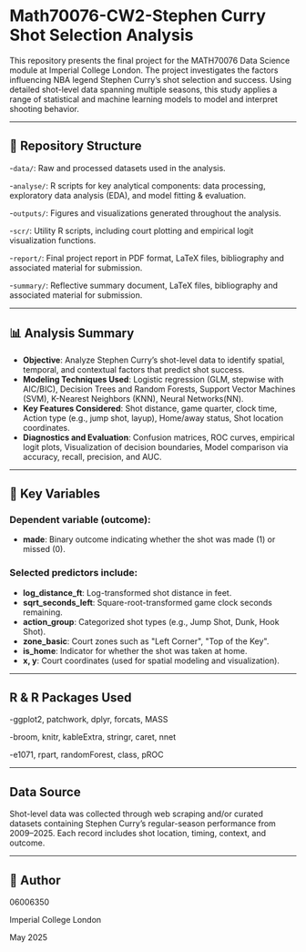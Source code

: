 # Math70076-CW2-Stephen Curry Shot Selection Analysis

This repository presents the final project for the MATH70076 Data Science module at Imperial College London. The project investigates the factors influencing NBA legend Stephen Curry’s shot selection and success. Using detailed shot-level data spanning multiple seasons, this study applies a range of statistical and machine learning models to model and interpret shooting behavior.

---

## 📁 Repository Structure

-`data/`: Raw and processed datasets used in the analysis.

-`analyse/`: R scripts for key analytical components: data processing, exploratory data analysis (EDA), and model fitting & evaluation.

-`outputs/`: Figures and visualizations generated throughout the analysis.

-`scr/`: Utility R scripts, including court plotting and empirical logit visualization functions.

-`report/`: Final project report in PDF format, LaTeX files, bibliography and associated material for submission.

-`summary/`: Reflective summary document, LaTeX files, bibliography and associated material for submission.

---

## 📊 Analysis Summary

- **Objective**: Analyze Stephen Curry’s shot-level data to identify spatial, temporal, and contextual factors that predict shot success.
- **Modeling Techniques Used**: Logistic regression (GLM, stepwise with AIC/BIC), Decision Trees and Random Forests, Support Vector Machines (SVM), K-Nearest Neighbors (KNN), Neural Networks(NN).
- **Key Features Considered**: Shot distance, game quarter, clock time, Action type (e.g., jump shot, layup), Home/away status, Shot location coordinates.
- **Diagnostics and Evaluation**: Confusion matrices, ROC curves, empirical logit plots, Visualization of decision boundaries, Model comparison via accuracy, recall, precision, and AUC.

---

## 📄 Key Variables
### Dependent variable (outcome):
- **made**: Binary outcome indicating whether the shot was made (1) or missed (0).

### Selected predictors include:
- **log_distance_ft**: Log-transformed shot distance in feet.
- **sqrt_seconds_left**: Square-root-transformed game clock seconds remaining.
- **action_group**: Categorized shot types (e.g., Jump Shot, Dunk, Hook Shot).
- **zone_basic**: Court zones such as "Left Corner", "Top of the Key".
- **is_home**: Indicator for whether the shot was taken at home.
- **x, y**: Court coordinates (used for spatial modeling and visualization).

---

## R & R Packages Used
-ggplot2, patchwork, dplyr, forcats, MASS

-broom, knitr, kableExtra, stringr, caret, nnet

-e1071, rpart, randomForest, class, pROC

---

## Data Source
Shot-level data was collected through web scraping and/or curated datasets containing Stephen Curry’s regular-season performance from 2009–2025. Each record includes shot location, timing, context, and outcome.

---

## 👤 Author

06006350

Imperial College London 

May 2025






